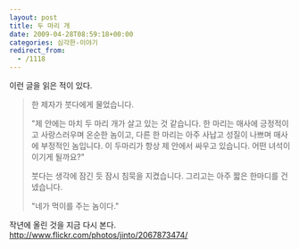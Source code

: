 ```yaml
---
layout: post
title: 두 마리 개
date: 2009-04-28T08:59:18+00:00
categories: 심각한-이야기
redirect_from:
  - /1118
---
```


이런 글을 읽은 적이 있다.

<BLOCKQUOTE>한 제자가 붓다에게 물었습니다.

"제 안에는 마치 두 마리 개가 살고 있는 것 같습니다. 한 마리는 매사에 긍정적이고 사랑스러우며 온순한 놈이고, 다른 한 마리는 아주 사납고 성질이 나쁘며 매사에 부정적인 놈입니다. 이 두마리가 항상 제 안에서 싸우고 있습니다. 어떤 녀석이 이기게 될까요?"

붓다는 생각에 잠긴 듯 잠시 침묵을 지켰습니다. 그리고는 아주 짧은 한마디를 건넸습니다.

"네가 먹이를 주는 놈이다." 

</BLOCKQUOTE>

작년에 올린 것을 지금 다시 본다. <A href="http://www.flickr.com/photos/jinto/2067873474/">http://www.flickr.com/photos/jinto/2067873474/</A> 
